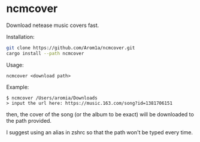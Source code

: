 # ncmcover

Download netease music covers fast.

Installation:

```bash
git clone https://github.com/Arom1a/ncmcover.git
cargo install --path ncmcover
```

Usage:

```text
ncmcover <download path>
```

Example:

```text
$ ncmcover /Users/aromia/Downloads
> input the url here: https://music.163.com/song?id=1381706151
```

then, the cover of the song (or the album to be exact) will be downloaded to the path provided.

I suggest using an alias in zshrc so that the path won't be typed every time.
